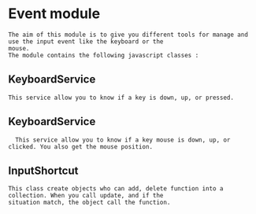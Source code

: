Event module
===============

    The aim of this module is to give you different tools for manage and use the input event like the keyboard or the
    mouse.
    The module contains the following javascript classes :

KeyboardService
---------
    This service allow you to know if a key is down, up, or pressed.

KeyboardService
------
      This service allow you to know if a key mouse is down, up, or clicked. You also get the mouse position.

InputShortcut
----
    This class create objects who can add, delete function into a collection. When you call update, and if the
    situation match, the object call the function.

